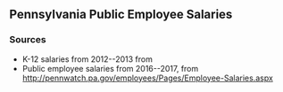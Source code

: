 ## Pennsylvania Public Employee Salaries

### Sources

* K-12 salaries from 2012--2013 from 
* Public employee salaries from 2016--2017, from http://pennwatch.pa.gov/employees/Pages/Employee-Salaries.aspx